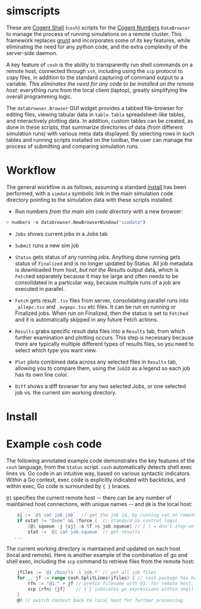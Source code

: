 # simscripts

These are [Cogent Shell](https://github.com/cogentcore/core/tree/main/shell) (`cosh`) scripts for the [Cogent Numbers](https://github.com/cogentcore/cogent/tree/main/numbers) `DataBrowser` to manage the process of running simulations on a remote cluster.  This framework replaces [grunt](https://github.com/emer/grunt) and incorporates some of its key features, while eliminating the need for any python code, and the extra complexity of the server-side daemon.

A key feature of `cosh` is the ability to transparently run shell commands on a remote host, connected through `ssh`, including using the `scp` protocol to copy files, in addition to the standard capturing of command output to a variable.  _This eliminates the need for any code to be installed on the remote host:_ everything runs from the local client (laptop), greatly simplifying the overall programming logic.

The `databrowser.Browser` GUI widget provides a tabbed file-browser for editing files, viewing tabular data in `table.Table` spreadsheet-like tables, and interactively plotting data.  In addition, custom tables can be created, as done in these scripts, that summarize directories of data (from different simulation runs) with various meta data displayed.  By selecting rows in such tables and running scripts installed on the toolbar, the user can manage the process of submitting and comparing simulation runs.

# Workflow

The general workflow is as follows, assuming a standard [install](#install) has been performed, with a `simdata` symbolic link in the main simulation code directory pointing to the simulation data with these scripts installed.

* Run numbers _from the main sim code directory_ with a new browser:

```sh
> numbers -e databrowser.NewBrowserWindow("simdata")
``` 

* `Jobs` shows current jobs in a Jobs tab

* `Submit` runs a new sim job

* `Status` gets status of any running jobs.  Anything done running gets status of `Finalized` and is no longer updated by Status.  All job metadata is downloaded from host, _but not the Results_ output data, which is `Fetch`ed separately because it may be large and often needs to be consolidated in a particular way, because multiple runs of a job are executed in parallel.

* `Fetch` gets result `.tsv` files from server, consolidating parallel runs into `_allepc.tsv` and `_avgepc.tsv` etc files.  It can be run on running or Finalized jobs.  When run on Finalized, then the status is set to `Fetched` and it is automatically skipped in any future Fetch actions.

* `Results` grabs specific result data files into a `Results` tab, from which further examination and plotting occurs.  This step is necessary because there are typically multiple different types of results files, so you need to select which type you want view.

* `Plot` plots combined data across any selected files in `Results` tab, allowing you to compare them, using the `JobID` as a legend so each job has its own line color.

* `Diff` shows a diff browser for any two selected Jobs, or one selected job vs. the current sim working directory.

# Install



# Example `cosh` code

The following annotated example code demonstrates the key features of the `cosh` language, from the `Status` script. `cosh` automatically detects shell exec lines vs. Go code in an intuitive way, based on various syntactic indicators.  Within a Go context, exec code is explicitly indicated with backticks, and within exec, Go code is surrounded by `{ }` braces.

`@1` specifies the current remote host -- there can be any number of maintained host connections, with unique names -- and `@0` is the local host:

```go
	sj := `@1 cat job.job`  // get the job id, by running cat on remote host @1
	if sstat != "Done" && !force {  // standard Go control logic
		[@1 squeue -j {sj} -o %T >& job.squeue] // [ ] = don't stop on failure
		stat := `@1 cat job.squeue` // get results
   ...
```

The current working directory is maintained and updated on each host (local and remote).  Here is another example of the combination of go and shell exec, including the `scp` command to retrieve files from the remote host:

```go
	jfiles := `@1 /bin/ls -1 job.*` // get all job files
	for _, jf := range cosh.SplitLines(jfiles) { // cosh package has helper functions
		rfn := "@1:" + jf // prefix filename with @1: for remote host, otherwise local
		scp {rfn} {jf}    // { } indicates go expressions within shell exec context
	}
	@0 // switch context back to local host for further processing
```
